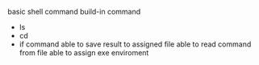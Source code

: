 basic shell command
build-in command
- ls
- cd
- if command
able to save result to assigned file
able to read command from file
able to assign exe enviroment
